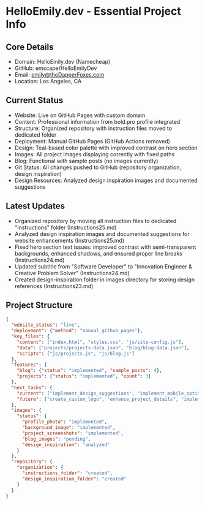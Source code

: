 # HelloEmily.dev - Essential Project Info

## Core Details
- Domain: HelloEmily.dev (Namecheap)
- GitHub: emscape/HelloEmilyDev
- Email: emily@theDapperFoxes.com
- Location: Los Angeles, CA

## Current Status
- Website: Live on GitHub Pages with custom domain
- Content: Professional information from bold.pro profile integrated
- Structure: Organized repository with instruction files moved to dedicated folder
- Deployment: Manual GitHub Pages (GitHub Actions removed)
- Design: Teal-based color palette with improved contrast on hero section
- Images: All project images displaying correctly with fixed paths
- Blog: Functional with sample posts (no images currently)
- Git Status: All changes pushed to GitHub (repository organization, design inspiration)
- Design Resources: Analyzed design inspiration images and documented suggestions

## Latest Updates
- Organized repository by moving all instruction files to dedicated "instructions" folder (Instructions25.md)
- Analyzed design inspiration images and documented suggestions for website enhancements (Instructions25.md)
- Fixed hero section text issues: improved contrast with semi-transparent backgrounds, enhanced shadows, and ensured proper line breaks (Instructions24.md)
- Updated subtitle from "Software Developer" to "Innovation Engineer & Creative Problem Solver" (Instructions24.md)
- Created design-inspiration folder in images directory for storing design references (Instructions23.md)

## Project Structure
```json
{
  "website_status": "live",
  "deployment": {"method": "manual_github_pages"},
  "key_files": {
    "content": ["index.html", "styles.css", "js/site-config.js"],
    "data": ["projects/projects-data.json", "blog/blog-data.json"],
    "scripts": ["js/projects.js", "js/blog.js"]
  },
  "features": {
    "blog": {"status": "implemented", "sample_posts": 4},
    "projects": {"status": "implemented", "count": 3}
  },
  "next_tasks": {
    "current": ["implement_design_suggestions", "implement_mobile_optimization", "add_more_social_links"],
    "future": ["create_custom_logo", "enhance_project_details", "implement_blog_pagination"]
  },
  "images": {
    "status": {
      "profile_photo": "implemented",
      "background_image": "implemented",
      "project_screenshots": "implemented",
      "blog_images": "pending",
      "design_inspiration": "analyzed"
    }
  },
  "repository": {
    "organization": {
      "instructions_folder": "created",
      "design_inspiration_folder": "created"
    }
  }
}